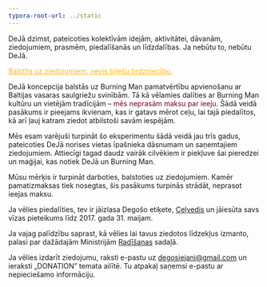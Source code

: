 ```yaml
---
typora-root-url: ../static
---
```


DeJā dzimst, pateicoties kolektīvām idejām, aktivitātei, dāvanām, ziedojumiem, prasmēm, piedalīšanās un līdzdalības. Ja nebūtu to, nebūtu DeJā.

<span style="color:#fdb913;"><u>Balstīts uz ziedojumiem, nevis biļešu tirdzniecību.</u></span>

DeJā koncepcija balstās uz Burning Man pamatvērtību apvienošanu ar Baltijas vasaras saulgriežu svinībām. Tā kā vēlamies dalīties ar Burning Man kultūru un vietējām tradīcijām – <span style="color:#77011e;">mēs neprasām maksu par ieeju</span>. Šādā veidā pasākums ir pieejams ikvienam, kas ir gatavs mērot ceļu, lai tajā piedalītos, kā arī ļauj katram ziedot atbilstoši savām iespējām. 

Mēs esam varējuši turpināt šo eksperimentu šādā veidā jau trīs gadus, pateicoties DeJā norises vietas īpašnieka dāsnumam un saņemtajiem ziedojumiem. Attiecīgi tagad daudz vairāk cilvēkiem ir piekļuve šai pieredzei un maģijai, kas notiek DeJā un Burning Man.

Mūsu mērķis ir turpināt darboties, balstoties uz ziedojumiem. Kamēr pamatizmaksas tiek nosegtas, šis pasākums turpinās strādāt, neprasot ieejas maksu.

Ja vēlies piedalīties, tev ir jāizlasa Degošo etiķete, [Ceļvedis](https://dejā.lv/en/survival-guide) un jāiesūta savs vīzas pieteikums līdz 2017. gada 31. maijam.

Ja vajag palīdzību saprast, kā vēlies lai tavus ziedotos līdzekļus izmanto, palasi par dažādajām Ministrijām [Radīšanas](https://dejā.lv/en/creation/volunteering)  sadaļā.

Ja vēlies izdarīt ziedojumu, raksti e-pastu uz [degosiejani@gmail.com](mailto:degosiejani@gmail.com) un ieraksti „DONATION” temata ailītē. Tu atpakaļ saņemsi e-pastu ar nepieciešamo informāciju.